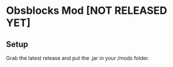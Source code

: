 # Obsblocks Mod [NOT RELEASED YET]

## Setup

Grab the latest release and put the .jar in your /mods folder. 
